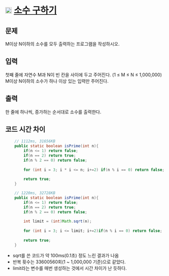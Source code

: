 # <img src="https://d2gd6pc034wcta.cloudfront.net/tier/9.svg" class="solvedac-tier" width = 20> [소수 구하기](https://www.acmicpc.net/problem/1929)

## 문제
M이상 N이하의 소수를 모두 출력하는 프로그램을 작성하시오.

## 입력
첫째 줄에 자연수 M과 N이 빈 칸을 사이에 두고 주어진다. (1 ≤ M ≤ N ≤ 1,000,000) M이상 N이하의 소수가 하나 이상 있는 입력만 주어진다.

## 출력
한 줄에 하나씩, 증가하는 순서대로 소수를 출력한다.

## 코드 시간 차이

```java
    // 1112ms, 31656KB
    public static boolean isPrime(int n){
        if(n <= 1) return false;
        if(n == 2) return true;
        if(n % 2 == 0) return false;
        
        for (int i = 3; i * i <= n; i+=2) if(n % i == 0) return false;
        
        return true;
    }
```

```java
    // 1220ms, 32728KB
    public static boolean isPrime(int n){
        if(n <= 1) return false;
        if(n == 2) return true;
        if(n % 2 == 0) return false;
        
        int limit = (int)Math.sqrt(n);
        
        for (int i = 3; i <= limit; i+=2)if(n % i == 0) return false;
        
        return true;
    }
```
- sqrt를 쓴 코드가 약 100ms(0.1초) 정도 느린 결과가 나옴
- 반복 횟수는 33600560회(1 ~ 1,000,000 기준)으로 같았다.
- limit라는 변수를 매번 생성하는 것에서 시간 차이가 난 듯하다.
